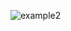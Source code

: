 ![example2](https://user-images.githubusercontent.com/32921778/113827980-83b2e400-97a1-11eb-927a-eed88f9baa9c.gif)
